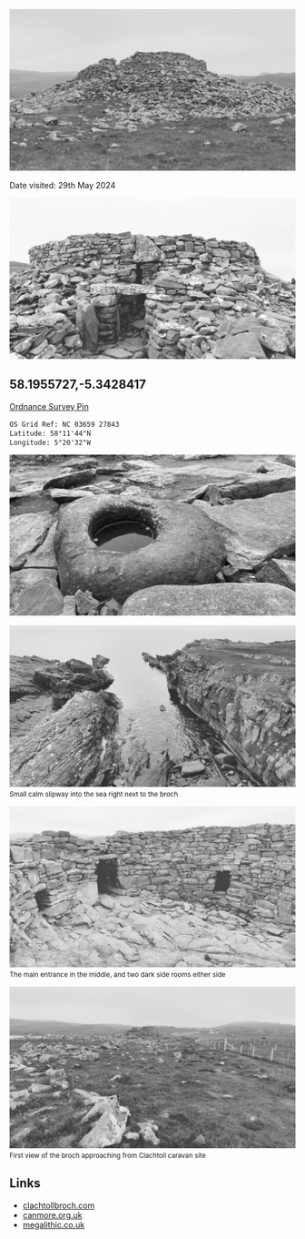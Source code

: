 ![20240529_clachtoll_broch_IMG_20240529_113603_678](images/20240529_clachtoll_broch_IMG_20240529_113603_678.jpg)

Date visited: 29th May 2024

![20240529_clachtoll_broch_IMG_20240529_113603_323](images/20240529_clachtoll_broch_IMG_20240529_113603_323.jpg)

## 58.1955727,-5.3428417

[Ordnance Survey Pin](https://explore.osmaps.com/pin?lat=58.195559&lon=-5.342314&zoom=15.9857&style=Leisure&type=2d)

```
OS Grid Ref: NC 03659 27843
Latitude: 58°11'44"N
Longitude: 5°20'32"W
```

![20240529_clachtoll_broch_IMG_20240529_113603_437](images/20240529_clachtoll_broch_IMG_20240529_113603_437.jpg)

![20240529_clachtoll_broch_IMG_20240529_113603_724](images/20240529_clachtoll_broch_IMG_20240529_113603_724.jpg)
<small>Small calm slipway into the sea right next to the broch</small>

![20240529_clachtoll_broch_lento_orl_mono_standard_a142_1716975188](images/20240529_clachtoll_broch_lento_orl_mono_standard_a142_1716975188.jpg)
<small>The main entrance in the middle, and two dark side rooms either side</small>

![20240529_clachtoll_broch_lento_orl_mono_standard_a142_1716974342](images/20240529_clachtoll_broch_lento_orl_mono_standard_a142_1716974342.jpg)
<small>First view of the broch approaching from Clachtoll caravan site</small>
## Links
* [clachtollbroch.com](https://www.clachtollbroch.com/)
* [canmore.org.uk](https://canmore.org.uk/site/4499/clachtoll)
* [megalithic.co.uk](https://www.megalithic.co.uk/article.php?sid=913669681)
